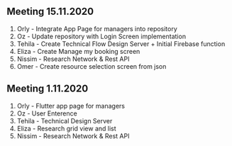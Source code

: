 ## Meeting 15.11.2020
1. Orly - Integrate App Page for managers into repository
2. Oz - Update repository with Login Screen implementation
3. Tehila - Create Technical Flow Design Server + Initial Firebase function
4. Eliza - Create Manage my booking screen
5. Nissim - Research Network & Rest API
6. Omer - Create resource selection screen from json

## Meeting 1.11.2020
1. Orly - Flutter app page for managers
2. Oz - User Enterence 
3. Tehila - Technical Design Server
4. Eliza - Research grid view and list
5. Nissim - Research Network & Rest API

